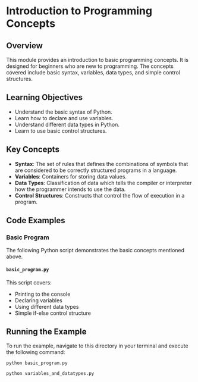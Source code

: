 # Introduction to Programming Concepts

## Overview

This module provides an introduction to basic programming concepts. It is designed for beginners who are new to programming. The concepts covered include basic syntax, variables, data types, and simple control structures.

## Learning Objectives

-   Understand the basic syntax of Python.
-   Learn how to declare and use variables.
-   Understand different data types in Python.
-   Learn to use basic control structures.

## Key Concepts

-   **Syntax**: The set of rules that defines the combinations of symbols that are considered to be correctly structured programs in a language.
-   **Variables**: Containers for storing data values.
-   **Data Types**: Classification of data which tells the compiler or interpreter how the programmer intends to use the data.
-   **Control Structures**: Constructs that control the flow of execution in a program.

## Code Examples

### Basic Program

The following Python script demonstrates the basic concepts mentioned above.

#### `basic_program.py`

This script covers:

-   Printing to the console
-   Declaring variables
-   Using different data types
-   Simple if-else control structure

## Running the Example

To run the example, navigate to this directory in your terminal and execute the following command:

```
python basic_program.py
```

```
python variables_and_datatypes.py
```
